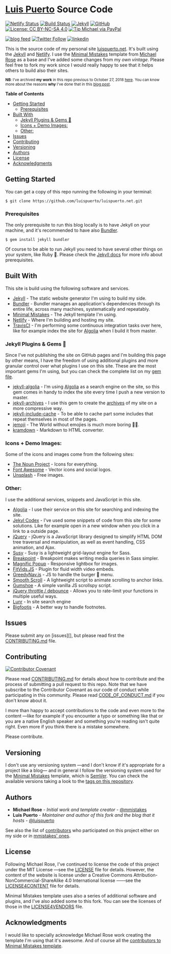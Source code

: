 # [Luis Puerto](https://luispuerto.net) Source Code

[![Netlify Status](https://api.netlify.com/api/v1/badges/e747c978-bb75-4e89-baaa-d7e709185b5b/deploy-status)](https://app.netlify.com/sites/mystifying-haibt-8d1e50/deploys)
[![Build Status](https://img.shields.io/travis/luispuerto/luispuerto.net/master?logo=travis)](https://travis-ci.com/luispuerto/luispuerto.net)
[![Jekyll](https://img.shields.io/badge/jekyll-4.0.0-blue.svg?logo=jekyll)][Jekyll]
[![GitHub](https://img.shields.io/github/license/luispuerto/luispuerto.net?label=code%20license&logo=open-source-initiative&color=#3DA639)][LICENSE]
[![License: CC BY-NC-SA 4.0](https://img.shields.io/badge/content%20license-CC%20BY--NC--SA%204.0-lightgrey?logo=creative-commons)][LICENSE4CONTENT]
[![Tip Michael via PayPal](https://img.shields.io/badge/PayPal-tip%20mmistakes-green.svg?logo=paypal)](https://www.paypal.me/mmistakes)

[![blog feed](https://img.shields.io/badge/feed-blog-yellow?style=social&logo=rss)][feed]
[![Twitter Follow](https://img.shields.io/twitter/follow/lpuerto?style=social)][twitter]
[![linkedin](https://img.shields.io/badge/linkedin-connect-blue?style=social&logo=linkedin)][linkedin]

This is the source code of my personal site [luispuerto.net][]. It's built using the [Jekyll][] and [Netlify][]. I use the [Minimal Mistakes][mmistakes-template] template from [Michael Rose][mmistakes-web] as a base and I've added some changes from my _own vintage_. Please feel free to fork my work since I would really happy to see that it helps others to build also their sites.  

<sub>**NB**: I've archived **my work** in this repo previous to October 27, 2018 [here][site-back]. You can know more about the reasons **why** I've done that in this [blog post](http://luispuerto.net/blog/2018/11/05/cutting-down-the-size-of-your-repo/).</span>

**Table of Contents**
<!-- MarkdownTOC -->

- [Getting Started](#getting-started)
    - [Prerequisites](#prerequisites)
- [Built With](#built-with)
    - [Jekyll Plugins & Gems :gem:](#jekyll-plugins--gems-gem)
    - [Icons + Demo Images:](#icons--demo-images)
    - [Other:](#other)
- [Issues](#issues)
- [Contributing](#contributing)
- [Versioning](#versioning)
- [Authors](#authors)
- [License](#license)
- [Acknowledgments](#acknowledgments)

<!-- /MarkdownTOC -->

## Getting Started

You can get a copy of this repo running the following in your terminal: 

```shell
$ git clone https://github.com/luispuerto/luispuerto.net.git
```

### Prerequisites

The only prerequisite to run this blog locally is to have Jekyll on your machine, and it's recommended to have also [Bundler][]. 

```shell
$ gem install jekyll bundler
```

Of course to be able to run Jekyll you need to have several other things on your system, like Ruby :gem:. Please check the [Jekyll docs][JekyllDocs] for more info about prerequisites. 

## Built With

This site is build using the following software and services. 

- [Jekyll][] - The static website generator I'm using to build my side. 
- [Bundler][] - Bundler manages an application's dependencies through its entire life, across many machines, systematically and repeatably. 
- [Minimal Mistakes][mmistakes-template] - The Jekyll template I'm using. 
- [Netlify][] - Where I'm building and hosting my site. 
- [TravisCI][] - I'm performing some continuous integration tasks over here, like for example index the site for [Algolia][] when I build it from master.  

### Jekyll Plugins & Gems :gem:

Since I've not publishing the site on GitHub pages and I'm building this page by other means, I have the freedom of using additional plugins and more granular control over what plugins I use on this site. These are the most important gems I'm using, but you can check the complete list on my [gem file][gem file].

- [jekyll-algolia][] - I'm using [Algolia][] as a search engine on the site, so this gem comes in handy to index the site every time I push a new version to master.  
- [jekyll-archives][] - I use this gem to create the [archives][luis-archives] of my site on a more compressive way. 
- [jekyll-include-cache][] - To be able to cache part some includes that repeat themselves in most of the pages. 
- [jemoji][] - The World without emojies is much more boring :man_shrugging:. 
- [kramdown][] - Markdown to HTML converter. 

### Icons + Demo Images:

Some of the icons and images come from the following sites:

- [The Noun Project][TheNounProject] - Icons for everything. 
- [Font Awesome][FontAwesome] - Vector icons and social logos.
- [Unsplash][] - Free images. 

### Other:

I use the additional services, snippets and JavaScript in this site. 

- [Algolia][] - I use their service on this site for searching and indexing the site. 
- [Jekyl Codex][JekylCodex] - I've used some snippets of code from this site for some solutions. Like for example open in a new window when you click in a link to a outside page. 
- [jQuery][] - jQuery is a JavaScript library designed to simplify HTML DOM tree traversal and manipulation, as well as event handling, CSS animation, and Ajax.
- [Susy][] - Susy is a lightweight grid-layout engine for Sass. 
- [Breakpoint][] - Breakpoint makes writing media queries in Sass simpler. 
- [Magnific Popup][MagnificPopup] - Responsive lightbox for images. 
- [FitVids.JS][] - Plugin for fluid width video embeds. 
- [GreedyNav.js][] - JS to handle the burger :hamburger: menu. 
- [Smooth Scroll][SmoothScroll] - A lightweight script to animate scrolling to anchor links.
- [Gumshoe][] - A simple vanilla JS scrollspy script.
- [jQuery throttle / debounce][JqueryThrottle/Debounce] - Allows you to rate-limit your functions in multiple useful ways.
- [Lunr][] - In site search engine
- [Bigfootjs][] - A better way to handle footnotes. 

## Issues

Please submit any on [issues][], but please read first the [CONTRIBUTING.md][] file.

## Contributing

[![Contributor Covenant](https://img.shields.io/badge/Contributor%20Covenant-v1.4%20adopted-ff69b4.svg)](code-of-conduct.md)

Please read [CONTRIBUTING.md][] for details about how to contribute and the process of submitting a pull request to this repo. Note that we have subscribe to the Contributor Covenant as our code of conduct while participating in this community. Please read [CODE_OF_CONDUCT.md][] if you don't know about it. 

I more than happy to accept contributions to the code and even more to the content —like for example if you encounter a typo or something like that or you are a native English speaker and something you're reading isn't quite right. Even more if you think there is a mistake somewhere.

Please contribute.  

## Versioning

I don't use any versioning system —and I don't know if it's appropriate for a project like a blog— and in general I follow the versioning system used for the [Minimal Mistakes][mmistakes-template] template, which is [SemVer][]. You can check the available versions taking a look to the [tags on this repository][repo-tags]. 

## Authors

- **Michael Rose** - _Initial work and template creator_ - [@mmistakes][mmistakes-gh]
- **Luis Puerto** - _Maintainer and author of this fork and the blog that it hosts_ - [@luispuerto][luispuerto-gh]

See also the list of [contributors][] who participated on this project either on my side or in [mmistakes' ones][mmistakes-contri]. 

## License

Following Michael Rose, I've continued to license the code of this project under the MIT License —see the [LICENSE][LICENSE] file for details. However, the content of the website is license under a Creative Commons Attribution-NonCommercial-ShareAlike 4.0 International license ——see the [LICENSE4CONTENT][] file for details. 

Minimal Mistakes template uses also a series of additional software and plugins, and I've also added some to this fork. You can see the licenses of those in the [LICENSE4VENDORS][] file. 

## Acknowledgments

I would like to specially acknowledge Michael Rose work creating the template I'm using that it's awesome. And of course all the [contributors to Minimal Mistakes template][mmistakes-contri]. 


[Jekyll]: https://jekyllrb.com
[LICENSE]: LICENSE
[LICENSE4CONTENT]: LICENSE4CONTENT.txt
[feed]: https://luispuerto.net/feed.xml
[twitter]: https://twitter.com/lpuerto
[linkedin]: https://www.linkedin.com/in/lpuerto
[luispuerto.net]: https://luispuerto.net
[Netlify]: https://netlify.com
[mmistakes-template]: https://mmistakes.github.io/minimal-mistakes/
[mmistakes-web]: https://mademistakes.com
[site-back]: https://github.com/luispuerto/luispuerto.net.back
[JekyllDocs]: https://jekyllrb.com/docs/
[TravisCI]: https://travis-ci.com
[Algolia]: https://www.algolia.com
[gem file]: Gemfile
[jekyll-algolia]: https://github.com/algolia/jekyll-algolia
[jekyll-archives]: https://github.com/jekyll/jekyll-archives
[luis-archives]: https://luispuerto.net/archive/
[jekyll-include-cache]: https://github.com/benbalter/jekyll-include-cache
[jemoji]: https://github.com/jekyll/jemoji
[kramdown]: https://github.com/gettalong/kramdown
[TheNounProject]: https://thenounproject.com
[FontAwesome]: http://fontawesome.io/
[Unsplash]: https://unsplash.com/
[JekylCodex]: https://jekyllcodex.org
[jQuery]: http://jquery.com/
[Susy]: http://susy.oddbird.net/
[Breakpoint]: http://breakpoint-sass.com/
[MagnificPopup]: http://dimsemenov.com/plugins/magnific-popup/
[FitVids.JS]: http://fitvidsjs.com/
[GreedyNav.js]: https://github.com/lukejacksonn/GreedyNav
[SmoothScroll]: https://github.com/cferdinandi/smooth-scroll
[Gumshoe]: https://github.com/cferdinandi/gumshoe
[JqueryThrottle/Debounce]: http://benalman.com/projects/jquery-throttle-debounce-plugin/
[Lunr]: http://lunrjs.com
[Bigfootjs]: http://www.bigfootjs.com
[CONTRIBUTING.md]: CONTRIBUTING.md
[SemVer]: http://semver.org/
[repo-tags]: https://github.com/luispuerto/luispuerto.net/tags
[mmistakes-gh]: https://github.com/mmistakes
[luispuerto-gh]: https://github.com/luispuerto
[contributors]: https://github.com/luispuerto/luispuerto.net/graphs/contributors
[mmistakes-contri]: https://github.com/mmistakes/minimal-mistakes/graphs/contributors
[LICENSE4VENDORS]: LICENSE4VENDORS.md
[CODE_OF_CONDUCT.md]: CODE_OF_CONDUCT.md
[Bundler]: https://bundler.io
